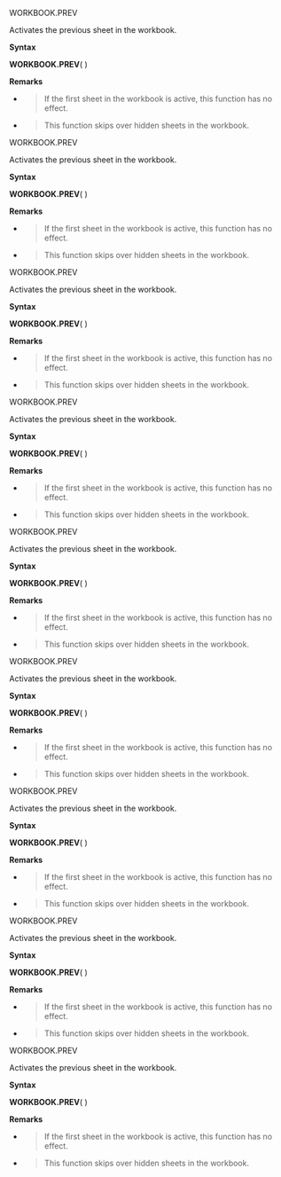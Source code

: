 WORKBOOK.PREV

Activates the previous sheet in the workbook.

**Syntax**

**WORKBOOK.PREV**( )

**Remarks**

  - > If the first sheet in the workbook is active, this function has no
    > effect.

  - > This function skips over hidden sheets in the workbook.


WORKBOOK.PREV

Activates the previous sheet in the workbook.

**Syntax**

**WORKBOOK.PREV**( )

**Remarks**

  - > If the first sheet in the workbook is active, this function has no
    > effect.

  - > This function skips over hidden sheets in the workbook.


WORKBOOK.PREV

Activates the previous sheet in the workbook.

**Syntax**

**WORKBOOK.PREV**( )

**Remarks**

  - > If the first sheet in the workbook is active, this function has no
    > effect.

  - > This function skips over hidden sheets in the workbook.


WORKBOOK.PREV

Activates the previous sheet in the workbook.

**Syntax**

**WORKBOOK.PREV**( )

**Remarks**

  - > If the first sheet in the workbook is active, this function has no
    > effect.

  - > This function skips over hidden sheets in the workbook.


WORKBOOK.PREV

Activates the previous sheet in the workbook.

**Syntax**

**WORKBOOK.PREV**( )

**Remarks**

  - > If the first sheet in the workbook is active, this function has no
    > effect.

  - > This function skips over hidden sheets in the workbook.


WORKBOOK.PREV

Activates the previous sheet in the workbook.

**Syntax**

**WORKBOOK.PREV**( )

**Remarks**

  - > If the first sheet in the workbook is active, this function has no
    > effect.

  - > This function skips over hidden sheets in the workbook.


WORKBOOK.PREV

Activates the previous sheet in the workbook.

**Syntax**

**WORKBOOK.PREV**( )

**Remarks**

  - > If the first sheet in the workbook is active, this function has no
    > effect.

  - > This function skips over hidden sheets in the workbook.


WORKBOOK.PREV

Activates the previous sheet in the workbook.

**Syntax**

**WORKBOOK.PREV**( )

**Remarks**

  - > If the first sheet in the workbook is active, this function has no
    > effect.

  - > This function skips over hidden sheets in the workbook.


WORKBOOK.PREV

Activates the previous sheet in the workbook.

**Syntax**

**WORKBOOK.PREV**( )

**Remarks**

  - > If the first sheet in the workbook is active, this function has no
    > effect.

  - > This function skips over hidden sheets in the workbook.


